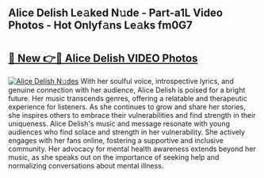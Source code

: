 ## Alice Delish Le𝚊ked N𝚞de - Part-a1L Video Photos - Hot Onlyf𝚊ns Le𝚊ks fm0G7

# <h2><a href="http://ab26949.deff.icu/?id=Alice+Delish">🔗 New 👉🔴 Alice Delish VIDEO Photos</a></h2>

[![Alice Delish N𝚞des](https://i.imgur.com/rIISA9y.gif)](http://ab26949.deff.icu/?id=Alice+Delish)
With her soulful voice, introspective lyrics, and genuine connection with her audience, Alice Delish is poised for a bright future. Her music transcends genres, offering a relatable and therapeutic experience for listeners. As she continues to grow and share her stories, she inspires others to embrace their vulnerabilities and find strength in their uniqueness. Alice Delish's music and message resonate with young audiences who find solace and strength in her vulnerability. She actively engages with her fans online, fostering a supportive and inclusive community. Her advocacy for mental health awareness extends beyond her music, as she speaks out on the importance of seeking help and normalizing conversations about mental illness.
